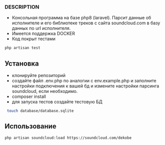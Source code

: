 
### DESCRIPTION
- Консольная программа на базе php8 (laravel). Парсит данные об исполнителе и его библиотеке треков c сайта soundcloud.com в базу данных по url исполнителя.
- Имеется поддержка DOCKER
- Код покрыт тестами
```bash
php artisan test
```

## Установка

- клонируйте репозиторий
- создайте файл .env.php по аналогии с env.example.php и заполните настройки подключения к вашей бд и измените настройки парсинга soundcloud, если необходимо.
- composer install
- для запуска тестов создайте тестовую БД
```bash
 touch database/database.sqlite
```

## Использование

```bash
php artisan soundcloud:load https://soundcloud.com/dekobe
```
